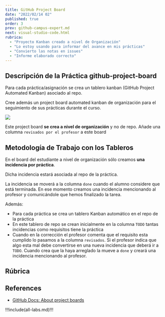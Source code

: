 ```yaml
---
title: GitHub Project Board
date: "2022/02/14 02"
published: true
order: 3
prev: github-campus-expert.md
next: visual-studio-code.html
rubrica:
  - "Proyecto Kanban creado a nivel de Organización"
  - "Lo estoy usando para informar del avance en mis prácticas"
  - "Convierto las notas en issues"
  - "Informe elaborado correcto"
---
```


## Descripción de la Práctica github-project-board

Para cada práctica/asignación se crea un tablero kanban (GitHub Project Automated Kanban) asociado al repo. 


Cree además un project board automated kanban de organización para el seguimiento de sus prácticas durante el curso.

![](/images/github-project-board-example.png)

Este project board **se crea a nivel de organización** y no de repo.
Añade una columna `revisados por el profesor` a este board


## Metodología de Trabajo con los Tableros

En el board del estudiante  a nivel de organización sólo creamos **una incidencia  por práctica**. 

Dicha incidencia estará asociada al repo de la práctica. 

La incidencia se moverá a la columna `done` cuando el alumno considere que está terminada. 
En ese momento creamos una incidencia mencionando al profesor y comunicándole que hemos finalizado la tarea. 


Además:

* Para cada práctica se crea un tablero Kanban automático en el repo de la práctica
* En este tablero de repo se crean inicialmente en la columna `TODO` tantas incidencias como requisitos tiene la práctica
* Cuando en la corrección el profesor comenta que el requisito  esta cumplido lo pasamos a la columna `revisados`. Si el profesor indica que algo esta mal debe convertirse en una nueva incidencia que deberá ir a `TODO`.  Cuando crea que la haya arreglado la mueve a `done` y creará una incidencia mencionando al profesor. 

## Rúbrica

<rubrica></rubrica>

## References

* [GitHub Docs: About project boards](https://docs.github.com/en/github/managing-your-work-on-github/about-project-boards)


!!!include(all-labs.md)!!!